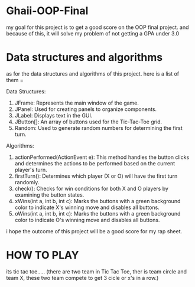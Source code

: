 # Ghaii-OOP-Final
my goal for this project is to get a good score on the OOP final project. and because of this, it will solve my problem of not getting a GPA under 3.0

# Data structures and algorithms
as for the data structures and algorithms of this project.
here is a list of them =

Data Structures:

1. JFrame: Represents the main window of the game.
2. JPanel: Used for creating panels to organize components.
3. JLabel: Displays text in the GUI.
4. JButton[]: An array of buttons used for the Tic-Tac-Toe grid.
5. Random: Used to generate random numbers for determining the first turn.

Algorithms:

1. actionPerformed(ActionEvent e): This method handles the button clicks and determines the actions to be performed based on the current player's turn.
2. firstTurn(): Determines which player (X or O) will have the first turn randomly.
3. check(): Checks for win conditions for both X and O players by examining the button states.
4. xWins(int a, int b, int c): Marks the buttons with a green background color to indicate X's winning move and disables all buttons.
5. oWins(int a, int b, int c): Marks the buttons with a green background color to indicate O's winning move and disables all buttons.

i hope the outcome of this project will be a good score for my rap sheet.

# HOW TO PLAY
its tic tac toe..... (there are two team in Tic Tac Toe, ther is team circle and team X, these two team compete to get 3 cicle or x's in a row.)
